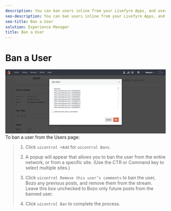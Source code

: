 ```yaml
---
description: You can ban users inline from your Livefyre Apps, and users logged in through Livefyre may be banned from Studio’s Library > App Content page.
seo-description: You can ban users inline from your Livefyre Apps, and users logged in through Livefyre may be banned from Studio’s Library > App Content page.
seo-title: Ban a User
solution: Experience Manager
title: Ban a User
---
```


# Ban a User

![](images/UsersBan2-1024x409.png)
To ban a user from the Users page:

>1. Click `uicontrol +Add` for `uicontrol Bans`.
>   
>1. A popup will appear that allows you to ban the user from the entire network, or from a specific site. (Use the CTR or Command key to select multiple sites.)
>   
>1. Click `uicontrol Remove this user’s comments` to ban the user, Bozo any previous posts, and remove them from the stream. Leave this box unchecked to Bozo only future posts from the banned user.
>   
>1. Click `uicontrol Ban` to complete the process.
>   
>   
